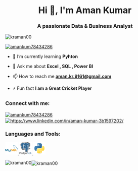 <h1 align="center">Hi 👋, I'm Aman Kumar</h1>
<h3 align="center">A passionate Data & Business Analyst</h3>
<p align="left"> <img src="https://media.licdn.com/dms/image/v2/D4D12AQE5UWlCPJVZ7A/article-cover_image-shrink_720_1280/article-cover_image-shrink_720_1280/0/1664964185240?e=1734566400&v=beta&t=Xvt2GtpWZ84Y7Cp_gm-RXGtwJx-HWLNbY_eSABdJq7M" alt="kraman00" /> </p>

<p align="left"> <a href="https://twitter.com/amankum78434286" target="blank"><img src="https://img.shields.io/twitter/follow/amankum78434286?logo=twitter&style=for-the-badge" alt="amankum78434286" /></a> </p>

- 🌱 I’m currently learning **Pyhton**

- 💬 Ask me about **Excel , SQL , Power BI**

- 📫 How to reach me **aman.kr.9161@gmail.com**

- ⚡ Fun fact **I am a Great Cricket Player**

<h3 align="left">Connect with me:</h3>
<p align="left">
<a href="https://twitter.com/amankum78434286" target="blank"><img align="center" src="https://raw.githubusercontent.com/rahuldkjain/github-profile-readme-generator/master/src/images/icons/Social/twitter.svg" alt="amankum78434286" height="30" width="40" /></a>
<a href="https://linkedin.com/in/https://www.linkedin.com/in/aman-kumar-3b1597202/" target="blank"><img align="center" src="https://raw.githubusercontent.com/rahuldkjain/github-profile-readme-generator/master/src/images/icons/Social/linked-in-alt.svg" alt="https://www.linkedin.com/in/aman-kumar-3b1597202/" height="30" width="40" /></a>
</p>

<h3 align="left">Languages and Tools:</h3>
<p align="left"> <a href="https://www.mysql.com/" target="_blank" rel="noreferrer"> <img src="https://raw.githubusercontent.com/devicons/devicon/master/icons/mysql/mysql-original-wordmark.svg" alt="mysql" width="40" height="40"/> </a> <a href="https://www.postgresql.org" target="_blank" rel="noreferrer"> <img src="https://raw.githubusercontent.com/devicons/devicon/master/icons/postgresql/postgresql-original-wordmark.svg" alt="postgresql" width="40" height="40"/> </a> <a href="https://www.python.org" target="_blank" rel="noreferrer"> <img src="https://raw.githubusercontent.com/devicons/devicon/master/icons/python/python-original.svg" alt="python" width="40" height="40"/> </a> </p>

<p><img align="left" src="https://github-readme-stats.vercel.app/api/top-langs?username=kraman00&show_icons=true&locale=en&layout=compact" alt="kraman00" /></p>

<p><img align="center" src="https://github-readme-streak-stats.herokuapp.com/?user=kraman00&" alt="kraman00" /></p>
